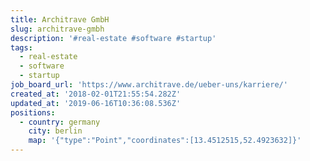 ```yaml
---
title: Architrave GmbH
slug: architrave-gmbh
description: '#real-estate #software #startup'
tags:
  - real-estate
  - software
  - startup
job_board_url: 'https://www.architrave.de/ueber-uns/karriere/'
created_at: '2018-02-01T21:55:54.282Z'
updated_at: '2019-06-16T10:36:08.536Z'
positions:
  - country: germany
    city: berlin
    map: '{"type":"Point","coordinates":[13.4512515,52.4923632]}'
---
```


